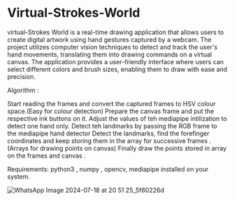 # Virtual-Strokes-World
virtual-Strokes World is a real-time drawing application that allows users
to create digital artwork using hand gestures captured by a webcam. The
project utilizes computer vision techniques to detect and track the user's
hand movements, translating them into drawing commands on a virtual
canvas. The application provides a user-friendly interface where users can
select different colors and brush sizes, enabling them to draw with ease and
precision.

Algorithm :

Start reading the frames and convert the captured frames to HSV colour space.(Easy for colour detection)
Prepare the canvas frame and put the respective ink buttons on it.
Adjust the values of teh mediapipe intilization to detect one hand only.
Detect teh landmarks by passing the RGB frame to the mediapipe hand detector
Detect the landmarks, find the forefinger coordinates and keep storing them in the array for successive frames .(Arrays for drawing points on canvas)
Finally draw the points stored in array on the frames and canvas .

Requirements: python3 , numpy , opencv, mediapipe installed on your system.

![WhatsApp Image 2024-07-18 at 20 51 25_5f60226d](https://github.com/user-attachments/assets/8c52e95c-1478-4518-a654-ae2606cfd25f)


